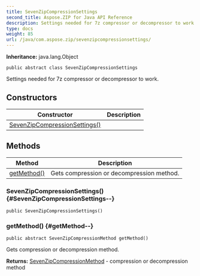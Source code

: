 ```yaml
---
title: SevenZipCompressionSettings
second_title: Aspose.ZIP for Java API Reference
description: Settings needed for 7z compressor or decompressor to work.
type: docs
weight: 85
url: /java/com.aspose.zip/sevenzipcompressionsettings/
---
```


**Inheritance:**
java.lang.Object
```
public abstract class SevenZipCompressionSettings
```

Settings needed for 7z compressor or decompressor to work.
## Constructors

| Constructor | Description |
| --- | --- |
| [SevenZipCompressionSettings()](#SevenZipCompressionSettings--) |  |
## Methods

| Method | Description |
| --- | --- |
| [getMethod()](#getMethod--) | Gets compression or decompression method. |
### SevenZipCompressionSettings() {#SevenZipCompressionSettings--}
```
public SevenZipCompressionSettings()
```


### getMethod() {#getMethod--}
```
public abstract SevenZipCompressionMethod getMethod()
```


Gets compression or decompression method.

**Returns:**
[SevenZipCompressionMethod](../../com.aspose.zip/sevenzipcompressionmethod) - compression or decompression method
